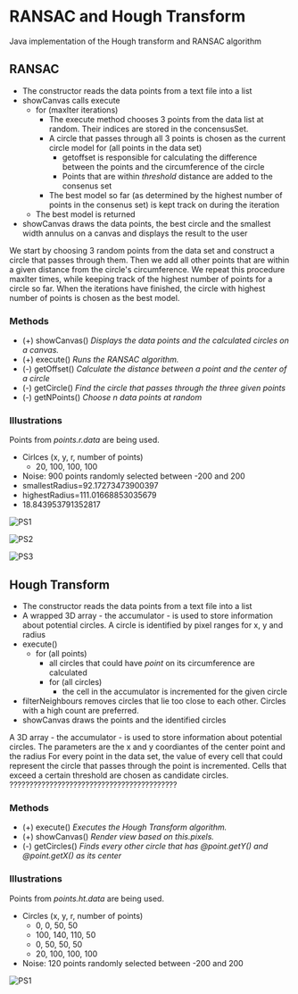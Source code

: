 # RANSAC and Hough Transform

Java implementation of the Hough transform and RANSAC algorithm

## RANSAC

- The constructor reads the data points from a text file into a list
- showCanvas calls execute
	- for (maxIter iterations)
		- The execute method chooses 3 points from the data list at random. Their indices are stored in the concensusSet.
		- A circle that passes through all 3 points is chosen as the current circle model
		for (all points in the data set)
			- getoffset is responsible for calculating the difference between the points and the circumference of the circle
			- Points that are within *threshold* distance are added to the consenus set 
		- The best model so far (as determined by the highest number of points in the consenus set) is kept track on during the iteration
	- The best model is returned
- showCanvas draws the data points, the best circle and the smallest width annulus on a canvas and displays the result to the user



We start by choosing 3 random points from the data set and construct a circle that passes through them. Then we add all other points that are within a given distance from the circle's circumference. We repeat this procedure maxIter times, while keeping track of the highest number of points for a circle so far. When the iterations have finished, the circle with highest number of points is chosen as the best model.

### Methods

- (+) showCanvas() *Displays the data points and the calculated circles on a canvas.*
- (+) execute() *Runs the RANSAC algorithm.*
- (-) getOffset() *Calculate the distance between a point and the center of a circle*
- (-) getCircle() *Find the circle that passes through the three given points*
- (-) getNPoints() *Choose n data points at random* 

### Illustrations

Points from *points.r.data* are being used.

- Cirlces (x, y, r, number of points)
  - 20, 100, 100, 100
- Noise: 900 points randomly selected between -200 and 200
- smallestRadius=92.17273473900397
- highestRadius=111.01668853035679
- 18.843953791352817

![PS1](http://i.imgur.com/fs2WgVy.png)

![PS2](http://i.imgur.com/U5HaP7R.png)

![PS3](http://i.imgur.com/RR8M50p.png)

## Hough Transform

- The constructor reads the data points from a text file into a list
- A wrapped 3D array - the accumulator - is used to store information about potential circles. A circle is identified by pixel ranges for x, y and radius
- execute()
	- for (all points)
		- all circles that could have *point* on its circumference are calculated
		- for (all circles)
			- the cell in the accumulator is incremented for the given circle
- filterNeighbours removes circles that lie too close to each other. Circles with a high count are preferred.
- showCanvas draws the points and the identified circles 



A 3D array - the accumulator - is used to store information about potential circles. The parameters are the x and y coordiantes of the center point and the radius For every point in the data set, the value of every cell that could represent the circle that passes through the point is incremented. Cells that exceed a certain threshold are chosen as candidate circles. ??????????????????????????????????????????

### Methods

- (+) execute() *Executes the Hough Transform algorithm.*
- (+) showCanvas() *Render view based on this.pixels.*
- (-) getCircles() *Finds every other circle that has @point.getY() and @point.getX() as its center*

### Illustrations

Points from *points.ht.data* are being used.

- Circles (x, y, r, number of points)
  - 0, 0, 50, 50
  - 100, 140, 110, 50
  - 0, 50, 50, 50
  - 20, 100, 100, 100
- Noise: 120 points randomly selected between -200 and 200

![PS1](http://i.imgur.com/rYqX67O.png)